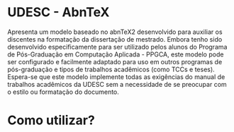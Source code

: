 # UDESC - AbnTeX

Apresenta um modelo baseado no abnTeX2 desenvolvido para auxiliar os discentes na formatação da dissertação de mestrado. Embora tenho sido desenvolvido especificamente para ser utilizado pelos alunos do Programa de Pós-Graduação em Computação Aplicada - PPGCA, este modelo pode ser configurado e facilmente adaptado para uso em outros programas de pós-graduação e tipos de trabalhos acadêmicos (como TCCs e teses). Espera-se que este modelo implemente todas as exigências do manual de trabalhos acadêmicos da UDESC sem a necessidade de se preocupar com o estilo ou formatação do documento.

# Como utilizar?

